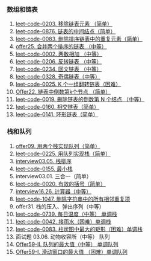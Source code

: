 ### 数组和链表
1. [leet-code-0203. 移除链表元素 （简单）](./0203-remove-elements.py)
2. [leet-code-0876. 链表的中间结点（简单）](./0876-middle-node.py)
3. [leet-code-0083. 删除排序链表中的重复元素（简单）](./0083-delete-duplicate.py)
4. [offer25. 合并两个排序的链表 （中等）](./offer22-get-Kth-from-end.py)
5. [leet-code-0002. 两数相加 （中等）](./0002-add-two-numbers.py)
6. [leet-code-0206. 反转链表 （中等）](./0206-reverse-list.py)
7. [leet-code-0234. 回文链表 （中等）](./0234-is-palindrome.py)
8. [leet-code-0328. 奇偶链表（中等）](./0328-odd-even-list.py)
9. [leet-code-0025. K 个一组翻转链表（困难）](./0025-reverse-k-group.py)
10. [Offer22. 链表中倒数第k个节点 （简单）](./offer22-get-Kth-from-end.py)
11. [leet-code-0019. 删除链表的倒数第 N 个结点 （中等）](./0019-remove-Kth-from-end.py)
12. [leet-code-0160. 相交链表（简单）](./0160-get-intersection-node.py)
13. [leet-code-0141. 环形链表（简单）](./0141-has-cycle.py)


### 栈和队列
1. [offer09. 用两个栈实现队列（简单）](./offer09-cqueue.py)
2. [leet-code-0225. 用队列实现栈（简单）](./0225-my-stack.py)
3. [interview03.05. 栈排序](./interview0305-sorted-stack.py)
4. [leet-code-0155. 最小栈](./0155-min-stack.py)
5. interview03.01. 三合一（简单）
6. [leet-code-0020. 有效的括号（简单）](./0020-valid-parentheses.py)
7. [interview16.26. 计算器（中等）](./interview1626-calculator-lcci.py)
8. [leet-code-1047. 删除字符串中的所有相邻重复项](./1047-remove-duplicates.py)
9. offer31. 栈的压入、弹出序列（中等）
10. [leet-code-0739. 每日温度（中等） 单调栈](./0739-daily-temperatures.py) 
11. [leet-code-0042. 接雨水（困难）单调栈](./0042-trap.py)
12. [leet-code-0083. 柱状图中最大的矩形（困难）单调栈](./0083-largest-rectangle-area.py)
13. 面试题 03.06. 动物收容所（中等） 队列
14. [Offer59-II. 队列的最大值（中等） 单调队列](./offer59-max-queue.py)
15. [Offer59-I. 滑动窗口的最大值 （困难）单调队列](./offer59-max-sliding-window.py)
